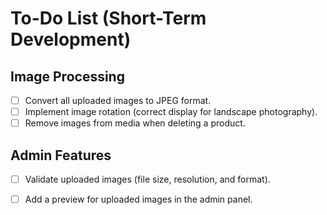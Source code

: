 # To-Do List (Short-Term Development)

## **Image Processing**
- [ ] Convert all uploaded images to JPEG format.
- [ ] Implement image rotation (correct display for landscape photography).
- [ ] Remove images from media when deleting a product.

## **Admin Features**
- [ ] Validate uploaded images (file size, resolution, and format).
- [ ] Add a preview for uploaded images in the admin panel.

